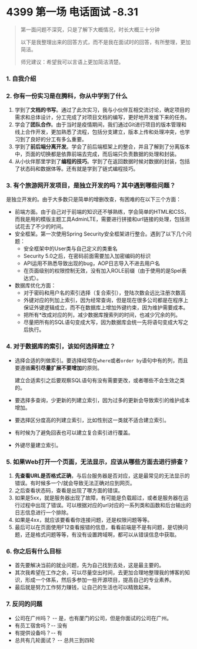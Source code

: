 # 4399 第一场 电话面试 -8.31

> 第一面问题不深究，只是了解下大概情况，时长大概三十分钟
>
> 以下是我整理出来的回答方式，而不是我在面试时的回答，有所整理，更加简洁。
>
> 师兄建议：希望我可以言语上更加简洁清楚。

### 1. 自我介绍

### 2. 你有一份实习是在腾科，你从中学到了什么

1. 学到了**文档的书写**。通过了此次实习，我与小伙伴互相交流讨论，确定项目的需求和总体设计，分工完成了对项目文档的编写，更好地开发接下来的任务。
2. 学会了**团队合作**。由于当时是疫情期间，我们通过Git进行项目的版本管理和线上合作开发，更加熟悉了流程，包括分支建立，版本上传和处理冲突，也学习到了良好的分工有多么重要。
3. 学到了**前后端分离开发**。学会了前后端框架上的整合，并且了解到了分离版本中，页面的切换都是依靠前端去完成，而后端只负责数据的处理和封装。
4. 从小伙伴那里学到了**编程的技巧**。学到了在返回数据时候对数据的封装，包括了状态码和数据体等。还有就是学到了链式编程技巧。



### 3. 有个旅游网开发项目，是独立开发的吗？其中遇到哪些问题？

是独立开发的。由于大多数只是简单的增删改查，有困难的在以下三个方面：

- 前端方面。由于自己对于前端的知识还不够熟练，学会简单的HTML和CSS，而我是用的模版主题工具AdminLTE，需要进行拼接和url链接的处理，包括测试花去了不少的时间。
- 安全框架。第一次使用Spring Security安全框架进行整合。遇到了以下几个问题：
  - 安全框架中的User类与自己定义的类重名
  - Security 5.0之后，在密码前面需要加入加密编码的标识
  - API运用不熟悉导致出现的bug，AOP日志导入不进去用户名
  - 在页面级别的权限控制无效，没有加入ROLE前缀（由于使用的是Spel表达式）。
- 数据库优化方面：
  - 对于密码和用户名的索引选择（复合索引），登陆次数会远比注册次数高
  - 外键对应的列加上索引，因为经常查询，但是现在很多公司都是在程序上保证外键逻辑成立，而不在数据库上增加外键约束，因为维护需要成本。
  - 把所有*改成对应的列，减少数据库搜索列的时间，也减少冗余的列。
  - 尽量把所有的SQL语句变成大写，因为数据库会统一先将语句变成大写之后执行。



### 4. 对于数据库的索引，该如何选择建立？

- 选择合适的列做索引。要选择经常在`where`或者`order by`语句中有的列，而且要遵循**索引尽量扩展不要增加**的原则。

  建立合适索引之后要观察SQL语句有没有需要更改，或者哪些不会生效之类的。

- 要选择多查询，少更新的列建立索引，因为过多的更新会导致索引的维护成本增加。

- 要选择区分度高的列建立索引，比如性别这一类就不适合建立索引。

- 有时候为了避免回表也可以建立复合索引进行覆盖。

- 外键尽量建立索引。



### 5. 如果Web打开一个页面，无法显示，应该从哪些方面去进行排查？

1. **先查看URL是否格式正确**，与后台服务器是否对应，这是最常见的无法显示的错误。有时候多一个/就会导致无法正确对应到网页。
2. 之后查看状态码，查看是出现了哪方面的错误。
3. 如果是5xx，就是服务器出现了故障，有可能是负载超过，或者是服务器在运行过程中出现了错误。可以根据对应的url对应的一系列类和函数和后台输出的日志信息进行一个排除。
4. 如果是4xx，就应该要看看你连接问题，还是权限问题等等。
5. 最后可以在页面使用F12查看报错的信息，看看前端是不是有问题，是切换问题，还是格式问题等等，有没有设置跨域啊，都可以从错误信息中获取。



### 6. 你之后有什么目标

- 首先要解决当前的就业问题，先为自己找到去处，这是最主要的。
- 其次我希望在工作之余，可以尽量空出时间，去更加合理地整理我的博客的知识，形成一个体系，然后多参加一些开源项目，提高自己的专业素养。
- 最后就是努力工作努力赚钱，让自己的生活也可以精致起来。



### 7. 反问的问题

- 公司在广州吗？ -- 是，也有厦门的公司，但是你面试的公司在广州。
- 有员工宿舍吗？-- 没有
- 有提供设备吗？-- 有 
- 总共有几轮面试？ -- 总共三到四轮











































